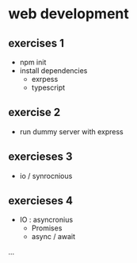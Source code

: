 # web development

## exercises 1

- npm init
- install dependencies
  - exrpess
  - typescript

## exercise 2

- run dummy server with express

## exercieses 3

- io / synrocnious

## exercieses 4

- IO : asyncronius
  - Promises
  - async / await

...
